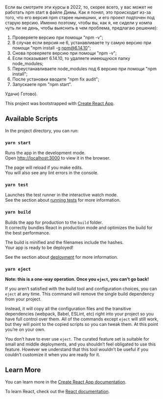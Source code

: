 Если вы смотрите эти курсы в 2022, то, скорее всего, у вас может не работать npm start в файле Димы.
Как я понял, это происходит из-за того, что его версия npm старее нынешних, и его проект подточен под старую версию.
Именно поэтому, чтобы вы, как я, не сидели у компа чуть ли не день, чтобы выяснить в чем проблема, предлагаю решение):
1) Проверяете версию при помощи "npm -v";
2) В случае если версия не 6, устанавливаете ту самую версию при помощи "npm install -g npm@6.14.10";
3) Снова проверяете версию при помощи "npm -v";
4) Если показывает 6.14.10, то удаляете имеющуюся папку node_modules;
5) Переустанавливаете node_modules под 6 версию при помощи "npm install";
6) После установки вводете "npm fix audit";
7) Запускаете npm "npm start".

Удачи) Готово).


This project was bootstrapped with [Create React App](https://github.com/facebook/create-react-app).

## Available Scripts

In the project directory, you can run:

### `yarn start`

Runs the app in the development mode.<br />
Open [http://localhost:3000](http://localhost:3000) to view it in the browser.

The page will reload if you make edits.<br />
You will also see any lint errors in the console.

### `yarn test`

Launches the test runner in the interactive watch mode.<br />
See the section about [running tests](https://facebook.github.io/create-react-app/docs/running-tests) for more information.

### `yarn build`

Builds the app for production to the `build` folder.<br />
It correctly bundles React in production mode and optimizes the build for the best performance.

The build is minified and the filenames include the hashes.<br />
Your app is ready to be deployed!

See the section about [deployment](https://facebook.github.io/create-react-app/docs/deployment) for more information.

### `yarn eject`

**Note: this is a one-way operation. Once you `eject`, you can’t go back!**

If you aren’t satisfied with the build tool and configuration choices, you can `eject` at any time. This command will remove the single build dependency from your project.

Instead, it will copy all the configuration files and the transitive dependencies (webpack, Babel, ESLint, etc) right into your project so you have full control over them. All of the commands except `eject` will still work, but they will point to the copied scripts so you can tweak them. At this point you’re on your own.

You don’t have to ever use `eject`. The curated feature set is suitable for small and middle deployments, and you shouldn’t feel obligated to use this feature. However we understand that this tool wouldn’t be useful if you couldn’t customize it when you are ready for it.

## Learn More

You can learn more in the [Create React App documentation](https://facebook.github.io/create-react-app/docs/getting-started).

To learn React, check out the [React documentation](https://reactjs.org/).

